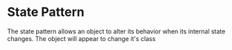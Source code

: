 # State Pattern

The state pattern allows an object to alter its behavior when its internal state changes. The object will appear to change it's class